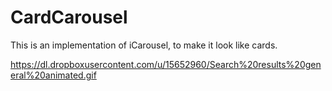 CardCarousel
============

This is an implementation of iCarousel, to make it look like cards.

https://dl.dropboxusercontent.com/u/15652960/Search%20results%20general%20animated.gif
